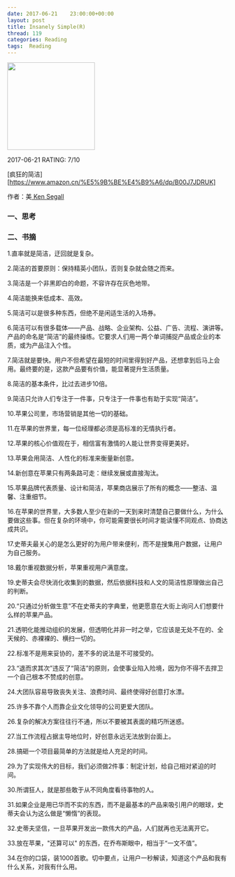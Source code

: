```yaml
---
date: 2017-06-21    23:00:00+00:00
layout: post
title: Insanely Simple(R)
thread: 119
categories: Reading
tags:  Reading
---
```


<img src="https://images-cn.ssl-images-amazon.com/images/I/61c4-AyPYHL.jpg" width="200" />

2017-06-21 RATING:  7/10

[疯狂的简洁][https://www.amazon.cn/%E5%9B%BE%E4%B9%A6/dp/B00J7JDRUK]

作者：美[ Ken Segall]()

### 一、思考



### 二、书摘

1.直率就是简洁，迂回就是复杂。

2.简洁的首要原则：保持精英小团队，否则复杂就会随之而来。

3.简洁是一个非黑即白的命题，不容许存在灰色地带。

4.简洁能换来低成本、高效。

5.简洁可以是很多种东西，但绝不是闲适生活的入场券。

6.简洁可以有很多载体——产品、战略、企业架构、公益、广告、流程、演讲等。产品的命名是“简洁”的最终操练。它要求人们用一两个单词捕捉产品或企业的本质，或为产品注入个性。

7.简洁就是要快。用户不但希望在最短的时间里得到好产品，还想拿到后马上会用。最终要的是，这款产品要有价值，能显著提升生活质量。

8.简洁的基本条件，比过去进步10倍。

9.简洁只允许人们专注于一件事，只专注于一件事也有助于实现“简洁”。

10.苹果公司里，市场营销是其他一切的基础。

11.在苹果的世界里，每一位经理都必须是高标准的无情执行者。

12.苹果的核心价值观在于，相信富有激情的人能让世界变得更美好。

13.苹果会用简洁、人性化的标准来衡量新创意。

14.新创意在苹果只有两条路可走：继续发展或直接淘汰。

15.苹果品牌代表质量、设计和简洁，苹果商店展示了所有的概念——整洁、温馨、注重细节。

16.在苹果的世界里，大多数人至少在新的一天到来时清楚自己要做什么，为什么要做这些事。但在复杂的环境中，你可能需要很长时间才能读懂不同观点、协商达成共识。

17.史蒂夫最关心的是怎么更好的为用户带来便利，而不是搜集用户数据，让用户为自己服务。

18.戴尔重视数据分析，苹果重视用户满意度。

19.史蒂夫会尽快消化收集到的数据，然后依据科技和人文的简洁性原理做出自己的判断。

20.“只通过分析做生意”不在史蒂夫的字典里，他更愿意在大街上询问人们想要什么样的苹果产品。

21.透明化能推动组织的发展，但透明化并非一时之举，它应该是无处不在的、全天候的、赤裸裸的、横扫一切的。

22.标准不是用来妥协的，差不多的说法是不可接受的。

23.“退而求其次”违反了“简洁”的原则，会使事业陷入险境，因为你不得不去捍卫一个自己根本不赞成的创意。

24.大团队容易导致丧失关注、浪费时间、最终使得好创意打水漂。

25.许多不靠个人而靠企业文化领导的公司更爱大团队。

26.复杂的解决方案往往行不通，所以不要被其表面的精巧所迷惑。

27.当工作流程占据主导地位时，好创意永远无法放到台面上。

28.搞砸一个项目最简单的方法就是给人充足的时间。

29.为了实现伟大的目标，我们必须做2件事：制定计划，给自己相对紧迫的时间。

30.所谓狂人，就是那些敢于从不同角度看待事物的人。

31.如果企业是用已华而不实的东西，而不是最基本的产品来吸引用户的眼球，史蒂夫会认为这么做是“懒惰”的表现。

32.史蒂夫坚信，一旦苹果开发出一款伟大的产品，人们就再也无法离开它。

33.放在苹果，"还算可以" 的东西，在乔布斯眼中，相当于“一文不值”。

34.在你的口袋，装1000首歌。切中要点，让用户一秒解读，知道这个产品和我有什么关系，对我有什么用。







